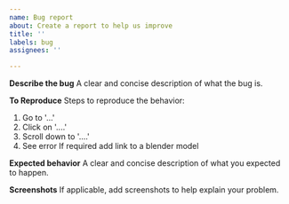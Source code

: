 ```yaml
---
name: Bug report
about: Create a report to help us improve
title: ''
labels: bug
assignees: ''

---
```


**Describe the bug**
A clear and concise description of what the bug is.

**To Reproduce**
Steps to reproduce the behavior:
1. Go to '...'
2. Click on '....'
3. Scroll down to '....'
4. See error
If required add link to a blender model

**Expected behavior**
A clear and concise description of what you expected to happen.

**Screenshots**
If applicable, add screenshots to help explain your problem.
